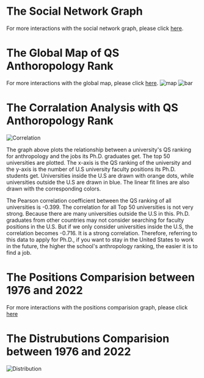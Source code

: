 
# The Social Network Graph
For more interactions with the social network graph, please click [here](https://zyw-mia.github.io/The-Social-Network-Analysis-of-US-Academic-Anthropology-2022/social_network/social_network.html). 
# The Global Map of QS Anthoropology Rank
For more interactions with the global map, please click [here](https://zyw-mia.github.io/The-Social-Network-Analysis-of-US-Academic-Anthropology-2022/global_map/map-bar-morph.html).
![map](https://zyw-mia.github.io/The-Social-Network-Analysis-of-US-Academic-Anthropology-2022/global_map/global_map.png)
![bar](https://zyw-mia.github.io/The-Social-Network-Analysis-of-US-Academic-Anthropology-2022/global_map/bar.png) 
# The Corralation Analysis with QS Anthoropology Rank
![Correlation](https://zyw-mia.github.io/The-Social-Network-Analysis-of-US-Academic-Anthropology-2022/correlation/linearplot.png)

The graph above plots the relationship between a university's QS ranking for anthropology and the jobs its Ph.D. graduates get. The top 50 universities are plotted. The x-axis is the QS ranking of the university and the y-axis is the number of U.S university faculty positions its Ph.D. students get. Universities inside the U.S are drawn with orange dots, while universities outside the U.S are drawn in blue. The linear fit lines are also drawn with the corresponding colors.

The Pearson correlation coefficient between the QS ranking of all universities is -0.399. The correlation for all Top 50 universities is not very strong. Because there are many universities outside the U.S in this. Ph.D. graduates from other countries may not consider searching for faculty positions in the U.S. But if we only consider universities inside the U.S, the correlation becomes -0.716. It is a strong correlation.
Therefore, referring to this data to apply for Ph.D., if you want to stay in the United States to work in the future, the higher the school's anthropology ranking, the easier it is to find a job.
# The Positions Comparision between 1976 and 2022
For more interactions with the positions comparision graph, please click [here](https://zyw-mia.github.io/The-Social-Network-Analysis-of-US-Academic-Anthropology-2022/positions_comparison/index.html)

# The Distrubutions Comparision between 1976 and 2022
![Distribution](https://zyw-mia.github.io/The-Social-Network-Analysis-of-US-Academic-Anthropology-2022/correlation/linearplot.png)
